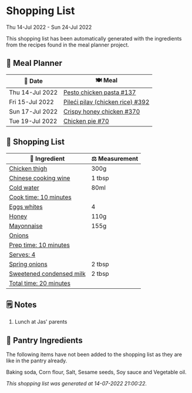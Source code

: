 # Shopping List

Thu 14-Jul 2022 - Sun 24-Jul 2022

This shopping list has been automatically generated with the ingredients from the recipes found in the meal planner project.

## 📅 Meal Planner

|📅 Date| 🍽️ Meal|
|----|----|
|Thu 14-Jul 2022|[Pesto chicken pasta #137](https://github.com/jcallaghan/The-Cookbook/issues/137)|
|Fri 15-Jul 2022|[Pileći pilav (chicken rice) #392](https://github.com/jcallaghan/The-Cookbook/issues/392)|
|Sun 17-Jul 2022|[Crispy honey chicken #370](https://github.com/jcallaghan/The-Cookbook/issues/370)|
|Tue 19-Jul 2022|[Chicken pie #70](https://github.com/jcallaghan/The-Cookbook/issues/70)|

## 🛒 Shopping List

| 🍌 Ingredient| ⚖️ Measurement|
|----------|-----------|
|[Chicken thigh](https://www.sainsburys.co.uk/gol-ui/SearchResults/Chicken%20thigh)|300g|
|[Chinese cooking wine](https://www.sainsburys.co.uk/gol-ui/SearchResults/Chinese%20cooking%20wine)|1 tbsp|
|[Cold water](https://www.sainsburys.co.uk/gol-ui/SearchResults/Cold%20water)|80ml|
|[Cook time: 10 minutes](https://www.sainsburys.co.uk/gol-ui/SearchResults/Cook%20time:%2010%20minutes)||
|[Eggs whites](https://www.sainsburys.co.uk/gol-ui/SearchResults/Eggs%20whites)|4|
|[Honey](https://www.sainsburys.co.uk/gol-ui/SearchResults/Honey)|110g|
|[Mayonnaise](https://www.sainsburys.co.uk/gol-ui/SearchResults/Mayonnaise)|155g|
|[Onions](https://www.sainsburys.co.uk/gol-ui/SearchResults/Onions)||
|[Prep time: 10 minutes](https://www.sainsburys.co.uk/gol-ui/SearchResults/Prep%20time:%2010%20minutes)||
|[Serves: 4](https://www.sainsburys.co.uk/gol-ui/SearchResults/Serves:%204)||
|[Spring onions](https://www.sainsburys.co.uk/gol-ui/SearchResults/Spring%20onions)|2 tbsp|
|[Sweetened condensed milk](https://www.sainsburys.co.uk/gol-ui/SearchResults/Sweetened%20condensed%20milk)|2 tbsp|
|[Total time: 20 minutes](https://www.sainsburys.co.uk/gol-ui/SearchResults/Total%20time:%2020%20minutes)||

## 🗒️ Notes

1. Lunch at Jas' parents

## 🏪 Pantry Ingredients

The following items have not been added to the shopping list as they are like in the pantry already.

Baking soda, Corn flour, Salt, Sesame seeds, Soy sauce and Vegetable oil.


_This shopping list was generated at 14-07-2022 21:00:22._